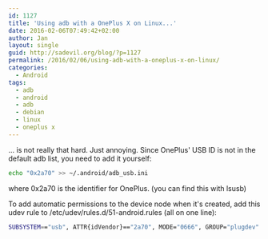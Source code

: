 ```yaml
---
id: 1127
title: 'Using adb with a OnePlus X on Linux...'
date: 2016-02-06T07:49:42+02:00
author: Jan
layout: single
guid: http://sadevil.org/blog/?p=1127
permalink: /2016/02/06/using-adb-with-a-oneplus-x-on-linux/
categories:
  - Android
tags:
  - adb
  - android
  - adb
  - debian
  - linux
  - oneplus x
---
```

... is not really that hard. Just annoying. Since OnePlus' USB ID is not in the default adb list, you need to add it yourself:  
```bash
echo "0x2a70" >> ~/.android/adb_usb.ini
```

where 0x2a70 is the identifier for OnePlus. (you can find this with lsusb)

To add automatic permissions to the device node when it's created, add this udev rule to /etc/udev/rules.d/51-android.rules (all on one line):

```bash
SUBSYSTEM=="usb", ATTR{idVendor}=="2a70", MODE="0666", GROUP="plugdev" ATTR{idVendor}=="2a70", ATTR{idProduct}=="9011|f003", SYMLINK+="libmtp-%k", MODE="660", GROUP="audio", ENV{ID_MTP_DEVICE}="1", ENV{ID_MEDIA_PLAYER}="1"
```